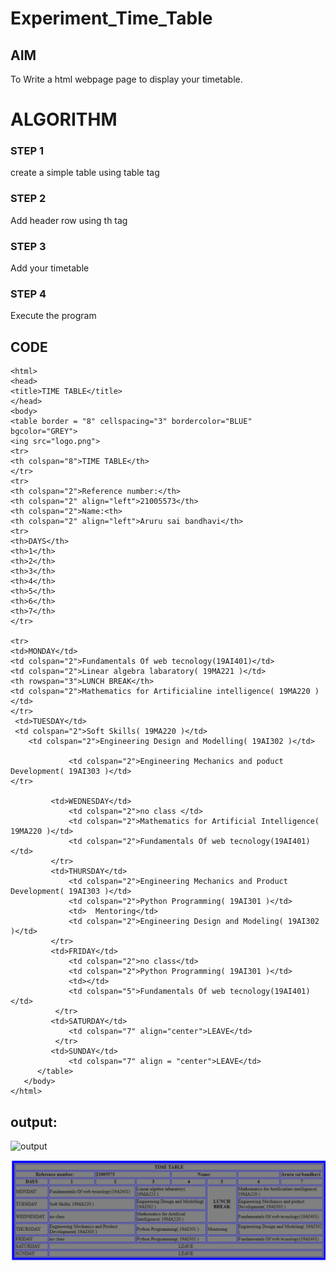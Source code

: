# Experiment_Time_Table

## AIM
To Write a html webpage page to display your timetable.

# ALGORITHM
### STEP 1
create a simple table using table tag
### STEP 2
Add header row using th tag
### STEP 3
Add your timetable
### STEP 4
Execute the program

## CODE
~~~
<html>
<head>
<title>TIME TABLE</title>
</head>
<body>
<table border = "8" cellspacing="3" bordercolor="BLUE"
bgcolor="GREY">
<ing src="logo.png">
<tr>
<th colspan="8">TIME TABLE</th>
</tr>
<tr>
<th colspan="2">Reference number:</th>
<th colspan="2" align="left">21005573</th>
<th colspan="2">Name:<th>
<th colspan="2" align="left">Aruru sai bandhavi</th>
<tr>
<th>DAYS</th>
<th>1</th>
<th>2</th>
<th>3</th>
<th>4</th>
<th>5</th>
<th>6</th>
<th>7</th>
</tr>
      
<tr>
<td>MONDAY</td>
<td colspan="2">Fundamentals Of web tecnology(19AI401)</td>
<td colspan="2">Linear algebra labaratory( 19MA221 )</td>
<th rowspan="3">LUNCH BREAK</th>
<td colspan="2">Mathematics for Artificialine intelligence( 19MA220 )</td>
</tr>
 <td>TUESDAY</td>
 <td colspan="2">Soft Skills( 19MA220 )</td>
    <td colspan="2">Engineering Design and Modelling( 19AI302 )</td>
             
             <td colspan="2">Engineering Mechanics and poduct Development( 19AI303 )</td>
</tr>
  
  	     <td>WEDNESDAY</td>
             <td colspan="2">no class </td>
             <td colspan="2">Mathematics for Artificial Intelligence( 19MA220 )</td>
             <td colspan="2">Fundamentals Of web tecnology(19AI401)</td>
         </tr>
	     <td>THURSDAY</td>
             <td colspan="2">Engineering Mechanics and Product Development( 19AI303 )</td>
             <td colspan="2">Python Programming( 19AI301 )</td>
             <td>  Mentoring</td>
             <td colspan="2">Engineering Design and Modeling( 19AI302 )</td>
         </tr>  
	     <td>FRIDAY</td>
             <td colspan="2">no class</td>
             <td colspan="2">Python Programming( 19AI301 )</td>
             <td></td>
             <td colspan="5">Fundamentals Of web tecnology(19AI401)</td>
          </tr>  
	     <td>SATURDAY</td>
             <td colspan="7" align="center">LEAVE</td> 
          </tr>  
	     <td>SUNDAY</td>
             <td colspan="7" align = "center">LEAVE</td>           
      </table>
   </body>
</html>
~~~
## output:
![output]()

![output](https://github.com/Saibandhavi75/timetable/blob/main/time%20table.PNG?raw=true)
